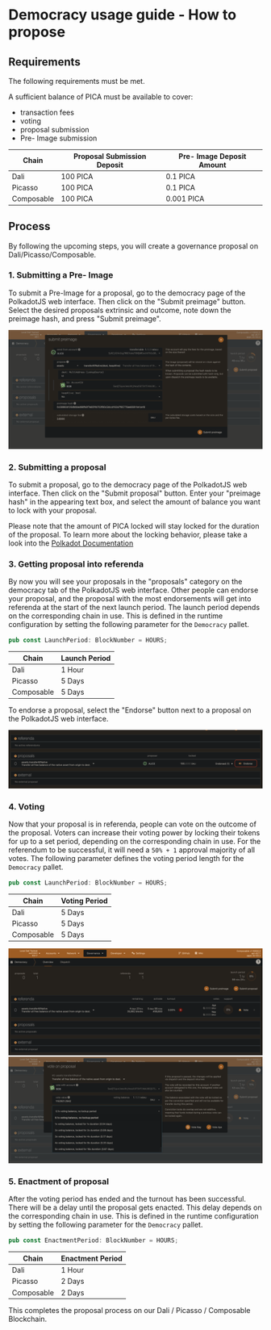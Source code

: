 # Democracy usage guide - How to propose

## Requirements
The following requirements must be met.

A sufficient balance of PICA must be available to cover:
- transaction fees
- voting
- proposal submission
- Pre- Image submission

| Chain | Proposal Submission Deposit | Pre- Image Deposit Amount | 
| ----------- | ----------- | ----------- |  
| Dali | 100 PICA |  0.1 PICA | 
| Picasso | 100 PICA | 0.1 PICA |
| Composable | 100 PICA | 0.001 PICA |

## Process
By following the upcoming steps, you will create a governance proposal on Dali/Picasso/Composable.

### 1. Submitting a Pre- Image
To submit a Pre-Image for a proposal, go to the democracy page of the PolkadotJS web interface. Then click on the "Submit preimage" button.
Select the desired proposals extrinsic and outcome, note down the preimage hash, and press "Submit preimage".

![1. Governance: Preimage Submission](./partake-in-governance--images/1-governance--preimage-submission.png)


### 2. Submitting a proposal
To submit a proposal, go to the democracy page of the PolkadotJS web interface. Then click on the "Submit proposal" button.
Enter your "preimage hash" in the appearing text box, and select the amount of balance you want to lock with your proposal.

Please note that the amount of PICA locked will stay locked for the duration of the proposal. 
To learn more about the locking behavior,
please take a look into the [Polkadot Documentation](https://wiki.polkadot.network/docs/maintain-guides-democracy#proposing-an-action)


### 3. Getting proposal into referenda
By now you will see your proposals in the "proposals" category on the democracy tab of the PolkadotJS web interface.
Other people can endorse your proposal, and the proposal with the most endorsements will get into referenda at the start of the next launch period.
The launch period depends on the corresponding chain in use.
This is defined in the runtime configuration by setting the following parameter for the `Democracy` pallet.
```rust
pub const LaunchPeriod: BlockNumber = HOURS;
```

| Chain | Launch Period |  
| ----------- | ----------- |  
| Dali | 1 Hour |  
| Picasso | 5 Days |
| Composable | 5 Days |

To endorse a proposal, select the "Endorse" button next to a proposal on the PolkadotJS web interface.

![3. Governance: Endorse](./partake-in-governance--images/3-governance--endorse.png)


### 4. Voting
Now that your proposal is in referenda, people can vote on the outcome of the proposal.
Voters can increase their voting power by locking their tokens for up to a set period, depending on the corresponding chain in use.
For the referendum to be successful, it will need a `50% + 1` approval majority of all votes.
The following parameter defines the voting period length for the `Democracy` pallet.
```rust
pub const LaunchPeriod: BlockNumber = HOURS;
```

| Chain | Voting Period |  
| ----------- | ----------- |  
| Dali | 5 Days |  
| Picasso | 5 Days |
| Composable | 5 Days |

![Voting](./partake-in-governance--images/4-1-governance--referenda.png)
![A](./partake-in-governance--images/4-2-governance--voting.png)


### 5. Enactment of proposal
After the voting period has ended and the turnout has been successful. There will be a delay until the proposal gets enacted.
This delay depends on the corresponding chain in use.
This is defined in the runtime configuration by setting the following parameter for the `Democracy` pallet.
```rust
pub const EnactmentPeriod: BlockNumber = HOURS;
```

| Chain | Enactment Period |  
| ----------- | ----------- |  
| Dali | 1 Hour |  
| Picasso | 2 Days |
| Composable | 2 Days |


This completes the proposal process on our Dali / Picasso / Composable Blockchain.
